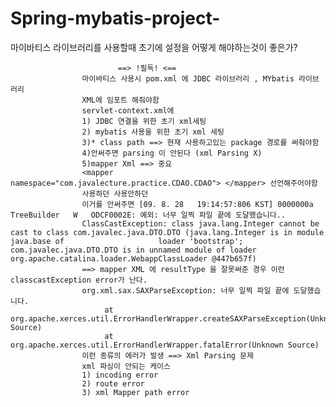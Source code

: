 # Spring-mybatis-project-

마이바티스 라이브러리를 사용할때 초기에 설정을 어떻게 해야하는것이 좋은가?

		
							==> !필독! <==
					마이바티스 사용시 pom.xml 에 JDBC 라이브러리 , MYbatis 라이브러리
					XML에 임포트 해줘야함 
					servlet-context.xml에 
					1) JDBC 연결을 위한 초기 xml세팅
					2) mybatis 사용을 위한 초기 xml 세팅
					3)* class path ==> 현재 사용하고있는 package 경로를 써줘야함
					4)안써주면 parsing 이 안된다 (xml Parsing X)
					5)mapper Xml ==> 중요
					<mapper namespace="com.javalecture.practice.CDAO.CDAO"> </mapper> 선언해주어야함
					사용하던 사용안하던
					이거를 안써주면 [09. 8. 28   19:14:57:806 KST] 0000000a TreeBuilder   W   ODCF0002E: 예외: 너무 일찍 파일 끝에 도달했습니다..
					ClassCastException: class java.lang.Integer cannot be cast to class com.javalec.java.DTO.DTO (java.lang.Integer is in module java.base of 					  loader 'bootstrap'; com.javalec.java.DTO.DTO is in unnamed module of loader org.apache.catalina.loader.WebappClassLoader @447b657f)
					==> mapper XML 에 resultType 을 잘못써준 경우 이런 classcastException error가 난다.
 					org.xml.sax.SAXParseException: 너무 일찍 파일 끝에 도달했습니다.
       					 at org.apache.xerces.util.ErrorHandlerWrapper.createSAXParseException(Unknown Source)
       					 at org.apache.xerces.util.ErrorHandlerWrapper.fatalError(Unknown Source)
					이런 종류의 에러가 발생 ==> Xml Parsing 문제 
					xml 파싱이 안되는 케이스
					1) incoding error
					2) route error	
					3) xml Mapper path error



